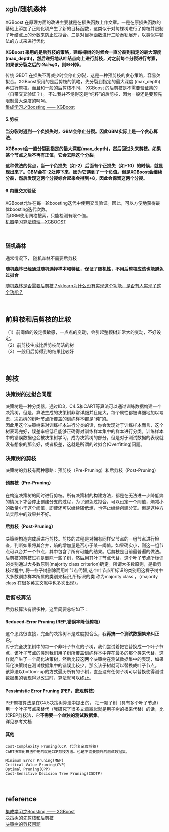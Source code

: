 ## xgb/随机森林
XGBoost 在原理方面的改进主要就是在损失函数上作文章。一是在原损失函数的基础上添加了正则化项产生了新的目标函数，这类似于对每棵树进行了剪枝并限制了叶结点上的分数来防止过拟合。二是对目标函数进行二阶泰勒展开，以类似牛顿法的方式来进行优化

 **XGBoost 采用的是后剪枝的策略，建每棵树的时候会一直分裂到指定的最大深度(max_depth)，然后递归地从叶结点向上进行剪枝，对之前每个分裂进行考察，如果该分裂之后的 𝐺𝑎𝑖𝑛⩽0，则咔咔掉**。
 
 传统 GBDT 在损失不再减少时会停止分裂，这是一种预剪枝的贪心策略，容易欠拟合。XGBoost采用的是后剪枝的策略，先分裂到指定的最大深度 (max_depth) 再进行剪枝。而且和一般的后剪枝不同， XGBoost 的后剪枝是不需要验证集的（自带交叉验证？）。 不过我并不觉得这是“纯粹”的后剪枝，因为一般还是要预先限制最大深度的呵呵。  
[集成学习之Boosting —— XGBoost](https://www.cnblogs.com/massquantity/p/9794480.html)  

#### 5.剪枝
**当分裂时遇到一个负损失时，GBM会停止分裂。因此GBM实际上是一个贪心算法**。  

**XGBoost会一直分裂到指定的最大深度(max_depth)，然后回过头来剪枝。如果某个节点之后不再有正值，它会去除这个分裂**。

**这种做法的优点，当一个负损失（如-2）后面有个正损失（如+10）的时候，就显现出来了。GBM会在-2处停下来，因为它遇到了一个负值。但是XGBoost会继续分裂，然后发现这两个分裂综合起来会得到+8，因此会保留这两个分裂**。
#### 6.内置交叉验证
XGBoost允许在每一轮boosting迭代中使用交叉验证。因此，可以方便地获得最优boosting迭代次数。  
而GBM使用网格搜索，只能检测有限个值。  
[机器学习算法梳理—XGBOOST](https://zhuanlan.zhihu.com/p/58221959)

&nbsp;

### 随机森林
通常情况下， 随机森林不需要后剪枝

**随机森林已经通过随机选择样本和特征，保证了随机性，不用后剪枝应该也能避免过拟合**

[随机森林是否需要后剪枝？sklearn为什么没有实现这个功能，是否有人实现了这个功能？](https://www.zhihu.com/question/59826974)

&nbsp;
## 前剪枝和后剪枝的比较
（1）前阈值的设定很敏感，一点点的变动，会引起整颗树非常大的变动，不好设定。  
（2）前剪枝生成比后剪枝简洁的树  
（3）一般用后剪得到的结果比较好  

&nbsp;

##  剪枝
### 决策树的过拟合问题
决策树是一种分类器，通过ID3，C4.5和CART等算法可以通过训练数据构建一个决策树。但是，算法生成的决策树非常详细并且庞大，每个属性都被详细地加以考虑，决策树的树叶节点所覆盖的训练样本都是“纯”的。  
因此用这个决策树来对训练样本进行分类的话，你会发现对于训练样本而言，这个树表现完好，误差率极低且能够正确得对训练样本集中的样本进行分类。训练样本中的错误数据也会被决策树学习，成为决策树的部分，但是对于测试数据的表现就没有想象的那么好，或者极差，这就是所谓的过拟合(Overfitting)问题。
### 决策树的剪枝
决策树的剪枝有两种思路：预剪枝（Pre-Pruning）和后剪枝（Post-Pruning）
#### 预剪枝（Pre-Pruning）
在构造决策树的同时进行剪枝。所有决策树的构建方法，都是在无法进一步降低熵的情况下才会停止创建分支的过程，为了避免过拟合，可以设定一个阈值，熵减小的数量小于这个阈值，即使还可以继续降低熵，也停止继续创建分支。但是这种方法实际中的效果并不好。
#### 后剪枝（Post-Pruning）
决策树构造完成后进行剪枝。剪枝的过程是对拥有同样父节点的一组节点进行检查，判断如果将其合并，熵的增加量是否小于某一阈值。如果确实小，则这一组节点可以合并一个节点，其中包含了所有可能的结果。后剪枝是目前最普遍的做法。
后剪枝的剪枝过程是删除一些子树，然后用其叶子节点代替，这个叶子节点所标识的类别通过大多数原则(majority class criterion)确定。所谓大多数原则，是指剪枝过程中, 将一些子树删除而用叶节点代替,这个叶节点所标识的类别用这棵子树中大多数训练样本所属的类别来标识,所标识的类 称为majority class ，（majority class 在很多英文文献中也多次出现）。
### 后剪枝算法
后剪枝算法有很多种，这里简要总结如下：
#### Reduced-Error Pruning (REP,错误率降低剪枝）
这个思路很直接，完全的决策树不是过度拟合么，我**再搞一个测试数据集来纠正它**。  
对于完全决策树中的每一个非叶子节点的子树，我们尝试着把它替换成一个叶子节点，该叶子节点的类别我们用子树所覆盖训练样本中存在最多的那个类来代替，这样就产生了一个简化决策树，然后比较这两个决策树在测试数据集中的表现，如果简化决策树在测试数据集中的错误比较少，那么该子树就可以替换成叶子节点。  
该算法以bottom-up的方式遍历所有的子树，直至没有任何子树可以替换使得测试数据集的表现得以改进时，算法就可以终止。
#### Pessimistic Error Pruning (PEP，悲观剪枝）
PEP剪枝算法是在C4.5决策树算法中提出的， 把一颗子树（具有多个叶子节点）用一个叶子节点来替代（我研究了很多文章貌似就是用子树的根来代替）的话，比起REP剪枝法，它**不需要一个单独的测试数据集**。   
详见参考文档
####  其他
```
Cost-Complexity Pruning(CCP，代价复杂度剪枝)
CART决策树算法中用的就是CCP剪枝方法。也是不需要额外的测试数据集。

Minimum Error Pruning(MEP)
Critical Value Pruning(CVP)
Optimal Pruning(OPP)
Cost-Sensitive Decision Tree Pruning(CSDTP)
```

&nbsp;
## reference
[集成学习之Boosting —— XGBoost](https://www.cnblogs.com/massquantity/p/9794480.html)  
[决策树的先剪枝和后剪枝](https://blog.csdn.net/t15600624671/article/details/78895267)  
[决策树的剪枝问题](https://www.jianshu.com/p/794d08199e5e)
